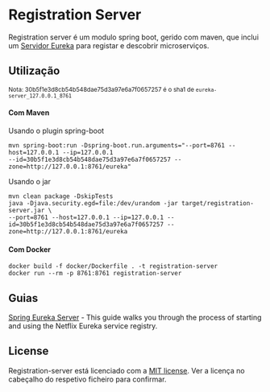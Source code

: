 # Registration Server

Registration server é um modulo spring boot, gerido com maven, que inclui um [Servidor Eureka](https://github.com/Netflix/eureka) 
para registar e descobrir microserviços.

## Utilização

<sup>Nota: 30b5f1e3d8cb54b548dae75d3a97e6a7f0657257 é o sha1 de `eureka-server_127.0.0.1_8761`</sup>

#### Com Maven

Usando o plugin spring-boot  
```
mvn spring-boot:run -Dspring-boot.run.arguments="--port=8761 --host=127.0.0.1 --ip=127.0.0.1
--id=30b5f1e3d8cb54b548dae75d3a97e6a7f0657257 --zone=http://127.0.0.1:8761/eureka"
```

Usando o jar  
```
mvn clean package -DskipTests
java -Djava.security.egd=file:/dev/urandom -jar target/registration-server.jar \
--port=8761 --host=127.0.0.1 --ip=127.0.0.1 --id=30b5f1e3d8cb54b548dae75d3a97e6a7f0657257 --zone=http://127.0.0.1:8761/eureka
```

#### Com Docker

```
docker build -f docker/Dockerfile . -t registration-server
docker run --rm -p 8761:8761 registration-server
```

## Guias
[Spring Eureka Server](https://spring.io/guides/gs/service-registration-and-discovery) - This guide walks you through the process of starting and using the Netflix Eureka service registry.

## License

Registration-server está licenciado com a [MIT license](../LICENSE). Ver a licença no cabeçalho do respetivo ficheiro para confirmar.